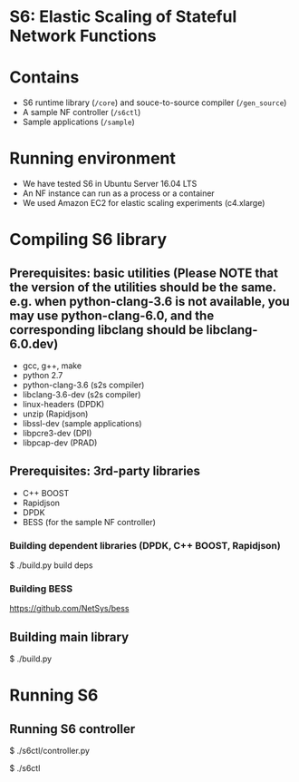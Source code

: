 # S6: Elastic Scaling of Stateful Network Functions

# Contains
- S6 runtime library (`/core`) and souce-to-source compiler (`/gen_source`)
- A sample NF controller (`/s6ctl`)
- Sample applications (`/sample`)

# Running environment
- We have tested S6 in Ubuntu Server 16.04 LTS
- An NF instance can run as a process or a container
- We used Amazon EC2 for elastic scaling experiments (c4.xlarge)

# Compiling S6 library

## Prerequisites: basic utilities (Please NOTE that the version of the utilities should be the same. e.g. when python-clang-3.6 is not available, you may use python-clang-6.0, and the corresponding libclang should be libclang-6.0.dev)
- gcc, g++, make
- python 2.7
- python-clang-3.6 (s2s compiler)
- libclang-3.6-dev (s2s compiler)
- linux-headers (DPDK)
- unzip (Rapidjson)
- libssl-dev (sample applications)
- libpcre3-dev (DPI)
- libpcap-dev (PRAD)

## Prerequisites: 3rd-party libraries
- C++ BOOST
- Rapidjson
- DPDK
- BESS (for the sample NF controller)

### Building dependent libraries (DPDK, C++ BOOST, Rapidjson)
$ ./build.py build deps

### Building BESS
https://github.com/NetSys/bess

## Building main library
$ ./build.py

# Running S6

## Running S6 controller
$ ./s6ctl/controller.py

$ ./s6ctl
